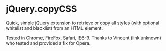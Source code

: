 <h1>jQuery.copyCSS</h1>

<p>Quick, simple jQuery extension to retrieve or copy all styles (with optional whitelist and blacklist) from an HTML element.</p>

<p>Tested in Chrome, FireFox, Safari, IE6-9.  Thanks to Vincent (link unknown) who tested and provided a fix for Opera.</p>